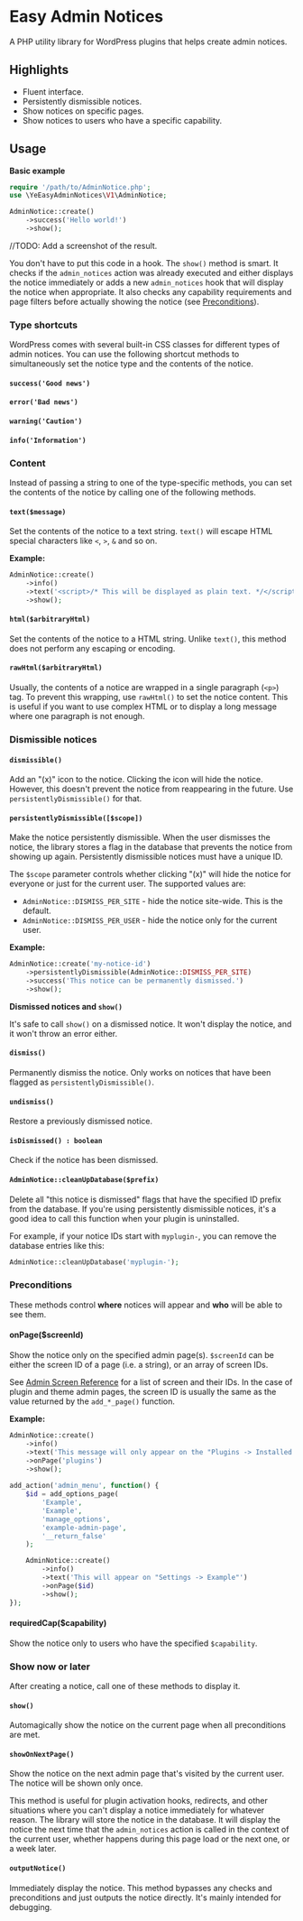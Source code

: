 # Easy Admin Notices
A PHP utility library for WordPress plugins that helps create admin notices.

## Highlights
* Fluent interface.
* Persistently dismissible notices.
* Show notices on specific pages.
* Show notices to users who have a specific capability.

## Usage

**Basic example**
```php
require '/path/to/AdminNotice.php';
use \YeEasyAdminNotices\V1\AdminNotice;

AdminNotice::create()
	->success('Hello world!')
	->show();
```

//TODO: Add a screenshot of the result.

You don't have to put this code in a hook. The `show()` method is smart. It checks if the `admin_notices` action was already executed and either displays the notice immediately or adds a new `admin_notices` hook that will display the notice when appropriate. It also checks any capability requirements and page filters before actually showing the notice (see [Preconditions](#preconditions)).

### Type shortcuts

WordPress comes with several built-in CSS classes for different types of admin notices. You can use the following shortcut methods to simultaneously set the notice type and the contents of the notice.

#### `success('Good news')`
#### `error('Bad news')`
#### `warning('Caution')`
#### `info('Information')`

### Content

Instead of passing a string to one of the type-specific methods, you can set the contents of the notice by calling one of the following methods. 

#### `text($message)`

Set the contents of the notice to a text string. `text()` will escape 
HTML special characters like `<`, `>`, `&` and so on.

**Example:**
```php
AdminNotice::create()
	->info()
	->text('<script>/* This will be displayed as plain text. */</script>')
	->show();
```

#### `html($arbitraryHtml)`

Set the contents of the notice to a HTML string. Unlike `text()`, this method does not perform any escaping or encoding.
 
#### `rawHtml($arbitraryHtml)`

Usually, the contents of a notice are wrapped in a single paragraph (`<p>`) tag. To prevent this wrapping, use `rawHtml()` to set the notice content. This is useful if you want to use complex HTML or to display a long message where one paragraph is not enough.

### Dismissible notices

#### `dismissible()`

Add an "(x)" icon to the notice. Clicking the icon will hide the notice. However, this doesn't prevent the notice from reappearing in the future. Use `persistentlyDismissible()` for that.

#### `persistentlyDismissible([$scope])`

Make the notice persistently dismissible. When the user dismisses the notice, the library stores a flag in the database that prevents the notice from showing up again. Persistently dismissible notices must have a unique ID.
 
The `$scope` parameter controls whether clicking "(x)" will hide the notice for everyone or just for the current user. The supported values are:

* `AdminNotice::DISMISS_PER_SITE` - hide the notice site-wide. This is the default.
* `AdminNotice::DISMISS_PER_USER` - hide the notice only for the current user.

**Example:** 
```php
AdminNotice::create('my-notice-id')
	->persistentlyDismissible(AdminNotice::DISMISS_PER_SITE)
	->success('This notice can be permanently dismissed.')
	->show();
```

**Dismissed notices and `show()`**

It's safe to call `show()` on a dismissed notice. It won't display the notice, and it won't throw an error either. 

#### `dismiss()`

Permanently dismiss the notice. Only works on notices that have been flagged as `persistentlyDismissible()`.

#### `undismiss()`

Restore a previously dismissed notice.

#### `isDismissed() : boolean`

Check if the notice has been dismissed.

#### `AdminNotice::cleanUpDatabase($prefix)`

Delete all "this notice is dismissed" flags that have the specified ID prefix from the database. If you're using persistently dismissible notices, it's a good idea to call this function when your plugin is uninstalled. 

For example, if your notice IDs start with `myplugin-`, you can remove the database entries like this:
```php
AdminNotice::cleanUpDatabase('myplugin-');
```

### Preconditions

These methods control **where** notices will appear and **who** will be able to see them.
 
#### onPage($screenId)

Show the notice only on the specified admin page(s). `$screenId` can be either the screen ID of a page (i.e. a string), or an array of screen IDs.
 
See [Admin Screen Reference](https://codex.wordpress.org/Plugin_API/Admin_Screen_Reference) for a list of screen and their IDs. In the case of plugin and theme admin pages, the screen ID is usually the same as the value returned by the `add_*_page()` function.

**Example:**

```php
AdminNotice::create()
	->info()
	->text('This message will only appear on the "Plugins -> Installed Plugins" page')
	->onPage('plugins')
	->show();
	
add_action('admin_menu', function() {
	$id = add_options_page(
		'Example',
		'Example',
		'manage_options',
		'example-admin-page',
		'__return_false'
	);

	AdminNotice::create()
		->info()
		->text('This will appear on "Settings -> Example"')
		->onPage($id)
		->show();
});

```

#### requiredCap($capability)

Show the notice only to users who have the specified `$capability`.

### Show now or later

After creating a notice, call one of these methods to display it.

#### `show()`

Automagically show the notice on the current page when all preconditions are met.

#### `showOnNextPage()`

Show the notice on the next admin page that's visited by the current user. The notice will be shown only once. 

This method is useful for plugin activation hooks, redirects, and other situations where you can't display a notice immediately for whatever reason. The library will store the notice in the database. It will display the notice the next time that the `admin_notices` action is called in the context of the current user, whether happens during this page load or the next one, or a week later.  

#### `outputNotice()`

Immediately display the notice. This method bypasses any checks and preconditions and just outputs the notice directly. It's mainly intended for debugging.